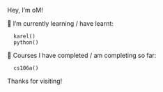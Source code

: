 Hey, I’m oM!


🚀 I’m currently learning / have learnt:
      
      karel()
      python()
      
📘 Courses I have completed / am completing so far:
      
      cs106a()
      
      
Thanks for visiting!
      
<!---
oMs-codes/oMs-codes is a ✨ special ✨ repository because its `README.md` (this file) appears on your GitHub profile.
You can click the Preview link to take a look at your changes.
--->
